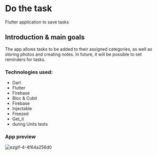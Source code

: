 # Do the task

Flutter application to save tasks
## Introduction & main goals

The app allows tasks to be added to their assigned categories, as well as storing photos and creating notes. In future, it will be possible to set reminders for tasks.
### Technologies used:
- Dart
- Flutter
- Firebase
- Bloc & Cubit
- Firebase
- Injectable
- Freezed
- Get_it
- during Units tests

### App preview
![ezgif-4-4f64a256d0](https://user-images.githubusercontent.com/119192369/232629486-a51e6ebc-6fdb-483c-aca0-0128624ea693.gif)

